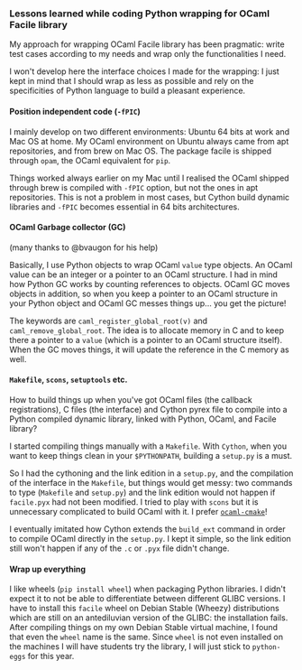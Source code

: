 ### Lessons learned while coding Python wrapping for OCaml Facile library

My approach for wrapping OCaml Facile library has been pragmatic: write test cases according to my needs and wrap only the functionalities I need.

I won't develop here the interface choices I made for the wrapping: I just kept in mind that I should wrap as less as possible and rely on the specificities of Python language to build a pleasant experience.

#### Position independent code (`-fPIC`)

I mainly develop on two different environments: Ubuntu 64 bits at work and Mac OS at home. My OCaml environment on Ubuntu always came from apt repositories, and from brew on Mac OS. The package facile is shipped through `opam`, the OCaml equivalent for `pip`.

Things worked always earlier on my Mac until I realised the OCaml shipped through brew is compiled with `-fPIC` option, but not the ones in apt repositories. This is not a problem in most cases, but Cython build dynamic libraries and `-fPIC` becomes essential in 64 bits architectures.

#### OCaml Garbage collector (GC)

(many thanks to @bvaugon for his help)

Basically, I use Python objects to wrap OCaml `value` type objects. An OCaml value can be an integer or a pointer to an OCaml structure. I had in mind how Python GC works by counting references to objects. OCaml GC moves objects in addition, so when you keep a pointer to an OCaml structure in your Python object and OCaml GC messes things up... you get the picture!

The keywords are `caml_register_global_root(v)` and `caml_remove_global_root`. The idea is to allocate memory in C and to keep there a pointer to a `value` (which is a pointer to an OCaml structure itself). When the GC moves things, it will update the reference in the C memory as well.

#### `Makefile`, `scons`, `setuptools` etc.

How to build things up when you've got OCaml files (the callback registrations), C files (the interface) and Cython pyrex file to compile into a Python compiled dynamic library, linked with Python, OCaml, and Facile library?

I started compiling things manually with a `Makefile`. With `Cython`, when you want to keep things clean in your `$PYTHONPATH`, building a  `setup.py` is a must.

So I had the cythoning and the link edition in a `setup.py`, and the compilation of the interface in the `Makefile`, but things would get messy: two commands to type (`Makefile` and `setup.py`) and the link edition would not happen if `facile.pyx` had not been modified. I tried to play with `scons` but it is unnecessary complicated to build OCaml with it. I prefer [`ocaml-cmake`](https://github.com/ocaml-cmake/ocaml-cmake)!

I eventually imitated how Cython extends the `build_ext` command in order to compile OCaml directly in the `setup.py`. I kept it simple, so the link edition still won't happen if any of the `.c` or `.pyx` file didn't change.

#### Wrap up everything

I like wheels (`pip install wheel`) when packaging Python libraries. I didn't expect it to not be able to differentiate between different GLIBC versions. I have to install this `facile` wheel on Debian Stable (Wheezy) distributions which are still on an antediluvian version of the GLIBC: the installation fails. After compiling things on my own Debian Stable virtual machine, I found that even the `wheel` name is the same. Since `wheel` is not even installed on the machines I will have students try the library, I will just stick to `python-eggs` for this year.


